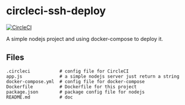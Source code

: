 # circleci-ssh-deploy

[![CircleCI](https://circleci.com/gh/webbootcamp-cn-blog/circleci-ssh-deploy/tree/main.svg?style=svg)](https://circleci.com/gh/webbootcamp-cn-blog/circleci-ssh-deploy/tree/main)

A simple nodejs project and using docker-compose to deploy it.

## Files

```
.circleci           # config file for CircleCI
app.js              # a simple nodejs server just return a string
docker-compose.yml  # config file for docker-compose
Dockerfile          # Dockerfile for this project
package.json        # package config file for nodejs
README.md           # doc
```
